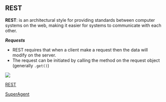 ## REST

**REST**: is an architectural style for providing standards between computer systems on the web, making it easier for systems to communicate with each other.

**_Requests_**

- REST requires that when a client make a request then the data will modify on the server.
- The request can be initiated by calling the method on the request object (generally `.get()`)

![](https://static.packt-cdn.com/products/9781789139433/graphics/3af82a56-a31d-4d63-a7fc-40992a5e0ef3.png)

[REST](https://gist.github.com/brookr/5977550)

[SuperAgent](https://visionmedia.github.io/superagent/)
